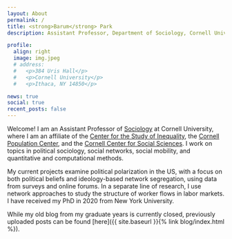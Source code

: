 ```yaml
---
layout: About
permalink: /
title: <strong>Barum</strong> Park
description: Assistant Professor, Department of Sociology, Cornell University

profile:
  align: right
  image: img.jpeg
  # address:
  #   <p>384 Uris Hall</p>
  #   <p>Cornell University</p>
  #   <p>Ithaca, NY 14850</p>

news: true
social: true
recent_posts: false
---
```


Welcome! I am an Assistant Professor of [Sociology](https://sociology.cornell.edu/) at Cornell University, where I am an affiliate of the [Center for the Study of Inequality](https://inequality.cornell.edu/), the [Cornell Population Center](https://cpc.cornell.edu/), and the [Cornell Center for Social Sciences](https://socialsciences.cornell.edu/). I work on topics in political sociology, social networks, social mobility, and quantitative and computational methods.

My current projects examine political polarization in the US, with a focus on both political beliefs and ideology-based network segregation, using data from surveys and online forums. In a separate line of research, I use network approaches to study the structure of worker flows in labor markets. I have received my PhD in 2020 from New York University.

While my old blog from my graduate years is currently closed, previously uploaded posts can be found [here]({{ site.baseurl }}{% link blog/index.html %}).
